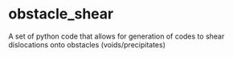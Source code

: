 # obstacle_shear

A set of python code that allows for generation of codes to shear dislocations onto obstacles (voids/precipitates)